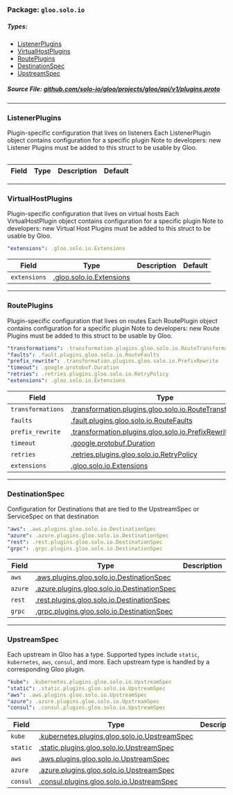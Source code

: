 <!-- Code generated by solo-kit. DO NOT EDIT. -->

### Package: `gloo.solo.io` 
##### Types:


- [ListenerPlugins](#ListenerPlugins)
- [VirtualHostPlugins](#VirtualHostPlugins)
- [RoutePlugins](#RoutePlugins)
- [DestinationSpec](#DestinationSpec)
- [UpstreamSpec](#UpstreamSpec)
  



##### Source File: [github.com/solo-io/gloo/projects/gloo/api/v1/plugins.proto](https://github.com/solo-io/gloo/blob/master/projects/gloo/api/v1/plugins.proto)





---
### <a name="ListenerPlugins">ListenerPlugins</a>

 
Plugin-specific configuration that lives on listeners
Each ListenerPlugin object contains configuration for a specific plugin
Note to developers: new Listener Plugins must be added to this struct
to be usable by Gloo.

```yaml

```

| Field | Type | Description | Default |
| ----- | ---- | ----------- |----------- | 




---
### <a name="VirtualHostPlugins">VirtualHostPlugins</a>

 
Plugin-specific configuration that lives on virtual hosts
Each VirtualHostPlugin object contains configuration for a specific plugin
Note to developers: new Virtual Host Plugins must be added to this struct
to be usable by Gloo.

```yaml
"extensions": .gloo.solo.io.Extensions

```

| Field | Type | Description | Default |
| ----- | ---- | ----------- |----------- | 
| `extensions` | [.gloo.solo.io.Extensions](extensions.proto.sk.md#Extensions) |  |  |




---
### <a name="RoutePlugins">RoutePlugins</a>

 
Plugin-specific configuration that lives on routes
Each RoutePlugin object contains configuration for a specific plugin
Note to developers: new Route Plugins must be added to this struct
to be usable by Gloo.

```yaml
"transformations": .transformation.plugins.gloo.solo.io.RouteTransformations
"faults": .fault.plugins.gloo.solo.io.RouteFaults
"prefix_rewrite": .transformation.plugins.gloo.solo.io.PrefixRewrite
"timeout": .google.protobuf.Duration
"retries": .retries.plugins.gloo.solo.io.RetryPolicy
"extensions": .gloo.solo.io.Extensions

```

| Field | Type | Description | Default |
| ----- | ---- | ----------- |----------- | 
| `transformations` | [.transformation.plugins.gloo.solo.io.RouteTransformations](plugins/transformation/transformation.proto.sk.md#RouteTransformations) |  |  |
| `faults` | [.fault.plugins.gloo.solo.io.RouteFaults](plugins/faultinjection/fault.proto.sk.md#RouteFaults) |  |  |
| `prefix_rewrite` | [.transformation.plugins.gloo.solo.io.PrefixRewrite](plugins/transformation/prefix_rewrite.proto.sk.md#PrefixRewrite) |  |  |
| `timeout` | [.google.protobuf.Duration](https://developers.google.com/protocol-buffers/docs/reference/csharp/class/google/protobuf/well-known-types/duration) |  |  |
| `retries` | [.retries.plugins.gloo.solo.io.RetryPolicy](plugins/retries/retries.proto.sk.md#RetryPolicy) |  |  |
| `extensions` | [.gloo.solo.io.Extensions](extensions.proto.sk.md#Extensions) |  |  |




---
### <a name="DestinationSpec">DestinationSpec</a>

 
Configuration for Destinations that are tied to the UpstreamSpec or ServiceSpec on that destination

```yaml
"aws": .aws.plugins.gloo.solo.io.DestinationSpec
"azure": .azure.plugins.gloo.solo.io.DestinationSpec
"rest": .rest.plugins.gloo.solo.io.DestinationSpec
"grpc": .grpc.plugins.gloo.solo.io.DestinationSpec

```

| Field | Type | Description | Default |
| ----- | ---- | ----------- |----------- | 
| `aws` | [.aws.plugins.gloo.solo.io.DestinationSpec](plugins/aws/aws.proto.sk.md#DestinationSpec) |  |  |
| `azure` | [.azure.plugins.gloo.solo.io.DestinationSpec](plugins/azure/azure.proto.sk.md#DestinationSpec) |  |  |
| `rest` | [.rest.plugins.gloo.solo.io.DestinationSpec](plugins/rest/rest.proto.sk.md#DestinationSpec) |  |  |
| `grpc` | [.grpc.plugins.gloo.solo.io.DestinationSpec](plugins/grpc/grpc.proto.sk.md#DestinationSpec) |  |  |




---
### <a name="UpstreamSpec">UpstreamSpec</a>

 
Each upstream in Gloo has a type. Supported types include `static`, `kubernetes`, `aws`, `consul`, and more.
Each upstream type is handled by a corresponding Gloo plugin.

```yaml
"kube": .kubernetes.plugins.gloo.solo.io.UpstreamSpec
"static": .static.plugins.gloo.solo.io.UpstreamSpec
"aws": .aws.plugins.gloo.solo.io.UpstreamSpec
"azure": .azure.plugins.gloo.solo.io.UpstreamSpec
"consul": .consul.plugins.gloo.solo.io.UpstreamSpec

```

| Field | Type | Description | Default |
| ----- | ---- | ----------- |----------- | 
| `kube` | [.kubernetes.plugins.gloo.solo.io.UpstreamSpec](plugins/kubernetes/kubernetes.proto.sk.md#UpstreamSpec) |  |  |
| `static` | [.static.plugins.gloo.solo.io.UpstreamSpec](plugins/static/static.proto.sk.md#UpstreamSpec) |  |  |
| `aws` | [.aws.plugins.gloo.solo.io.UpstreamSpec](plugins/aws/aws.proto.sk.md#UpstreamSpec) |  |  |
| `azure` | [.azure.plugins.gloo.solo.io.UpstreamSpec](plugins/azure/azure.proto.sk.md#UpstreamSpec) |  |  |
| `consul` | [.consul.plugins.gloo.solo.io.UpstreamSpec](plugins/consul/consul.proto.sk.md#UpstreamSpec) |  |  |





<!-- Start of HubSpot Embed Code -->
<script type="text/javascript" id="hs-script-loader" async defer src="//js.hs-scripts.com/5130874.js"></script>
<!-- End of HubSpot Embed Code -->
